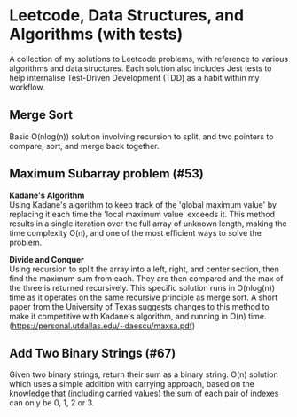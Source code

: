 # Leetcode, Data Structures, and Algorithms (with tests)

A collection of my solutions to Leetcode problems, with reference to various algorithms and data structures. Each solution also includes Jest tests to help internalise Test-Driven Development (TDD) as a habit within my workflow.

## Merge Sort

Basic O(nlog(n)) solution involving recursion to split, and two pointers to compare, sort, and merge back together.

## Maximum Subarray problem (\#53)

**Kadane's Algorithm**  
Using Kadane's algorithm to keep track of the 'global maximum value' by replacing it each time the 'local maximum value' exceeds it. This method results in a single iteration over the full array of unknown length, making the time complexity O(n), and one of the most efficient ways to solve the problem.

**Divide and Conquer**  
Using recursion to split the array into a left, right, and center section, then find the maximum sum from each. They are then compared and the max of the three is returned recursively. This specific solution runs in O(nlog(n)) time as it operates on the same recursive principle as merge sort. A short paper from the University of Texas suggests changes to this method to make it competitive with Kadane's algorithm, and running in O(n) time. (https://personal.utdallas.edu/~daescu/maxsa.pdf)

## Add Two Binary Strings (\#67)

Given two binary strings, return their sum as a binary string. O(n) solution which uses a simple addition with carrying approach, based on the knowledge that (including carried values) the sum of each pair of indexes can only be 0, 1, 2 or 3.
